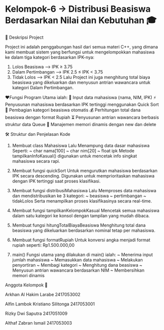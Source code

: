 # Kelompok-6 -> Distribusi Beasiswa Berdasarkan Nilai dan Kebutuhan 🎓

📌 Deskripsi Project

Project ini adalah penggabungan hasil dari semua materi C++, yang dimana kami membuat sistem yang berfungsi untuk mengelompokkan mahasiswa ke dalam tiga kategori berdasarkan IPK-nya:
  1. Lolos Beasiswa –> IPK ≥ 3.75
  2. Dalam Pertimbangan –> IPK 2.5 ≤ IPK < 3.75
  3. Tidak Lolos –> IPK < 2.5
Lalu Project ini juga menghitung total biaya beasiswa yang dikeluarkan dan menyusun antrian wawancara untuk kategori Dalam Pertimbangan.

❤️Fungsi Program Utama ialah:
  📝 Input data mahasiswa (nama, NIM, IPK)
  ⚡ Penyusunan mahasiswa berdasarkan IPK tertinggi menggunakan Quick Sort
  🎯 Pembagian kategori beasiswa otomatis
  💰 Perhitungan total dana beasiswa dengan format Rupiah
  ⏳ Penyusunan antrian wawancara berbasis struktur data Queue
  🧹 Manajemen memori dinamis dengan new dan delete

🛠️ Struktur dan Penjelasan Kode
1. Membuat class Mahasiswa
    Lalu Menampung data dasar mahasiswa Seperti:
    ~ char nama[100]
    ~ char nim[20]
    ~ float ipk
Metode tampilkanInfoKasual() digunakan untuk mencetak info singkat mahasiswa secara rapi.

2. Membuat fungsi quickSort
    Untuk mengurutkan mahasiswa berdasarkan IPK secara descending. Digunakan untuk memprioritaskan mahasiswa dengan IPK tertinggi saat         proses klasifikasi.

3. Membuat fungsi distribusiMahasiswa
    Lalu Memproses data mahasiswa dan mendistribusikan ke 3 kategori:
    ~ beasiswa
    ~ pertimbangan
    ~ tidakLolos
Serta menampilkan proses klasifikasinya secara real-time.

4. Membuat fungsi tampilkanKelompokKasual
    Mencetak semua mahasiswa dalam satu kategori ke konsol dengan tampilan yang mudah dibaca.

5. Membuat fungsi hitungTotalBiayaBeasiswa
    Menghitung total dana beasiswa yang dikeluarkan berdasarkan nominal tetap per mahasiswa.

6. Membuat fungsi formatRupiah
    Untuk konversi angka menjadi format rupiah seperti:
      Rp1.500.000,00

7. main()
   Fungsi utama yang dilakukan di main() ialah:
     ~ Menerima input jumlah mahasiswa
     ~ Memasukkan data mahasiswa
     ~ Melakukan penyortiran
     ~ Membagi kategori
     ~ Menghitung dana beasiswa
     ~ Menyusun antrian wawancara berdasarkan NIM
     ~ Membersihkan memori dinamis

Anggota Kelompok 👥

Arkhan Al Hakim Larabe 	2417053002

Alfin Lambok Kristiano Silitonga 	2417053001

Rizky Dwi Saputra	2417051009

Althaf Zabran Ismail	2417053003
